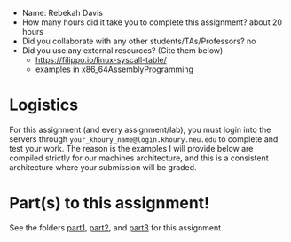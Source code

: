 - Name: Rebekah Davis
- How many hours did it take you to complete this assignment?
    about 20 hours
- Did you collaborate with any other students/TAs/Professors?
    no
- Did you use any external resources? (Cite them below)
  - https://filippo.io/linux-syscall-table/
  - examples in x86_64AssemblyProgramming


# Logistics

For this assignment (and every assignment/lab), you must login into the servers through `your_khoury_name@login.khoury.neu.edu` to complete and test your work. The reason is the examples I will provide below are compiled strictly for our machines architecture, and this is a consistent architecture where your submission will be graded.

# Part(s) to this assignment!

See the folders [part1](./part1), [part2](./part2), and [part3](./part3) for this assignment.
